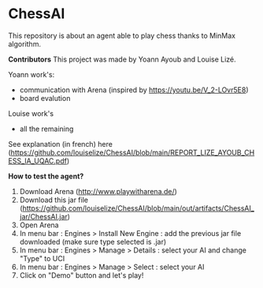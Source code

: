 # ChessAI

This repository is about an agent able to play chess thanks to MinMax algorithm. 

**Contributors**
This project was made by Yoann Ayoub and Louise Lizé.

Yoann work's:
- communication with Arena (inspired by https://youtu.be/V_2-LOvr5E8)
- board evalution

Louise work's
- all the remaining

See explanation (in french) here (https://github.com/louiselize/ChessAI/blob/main/REPORT_LIZE_AYOUB_CHESS_IA_UQAC.pdf) 


**How to test the agent?**
1) Download Arena (http://www.playwitharena.de/)
2) Download this jar file (https://github.com/louiselize/ChessAI/blob/main/out/artifacts/ChessAI_jar/ChessAI.jar)
3) Open Arena
4) In menu bar : Engines > Install New Engine : add the previous jar file downloaded (make sure type selected is .jar)
5) In menu bar : Engines > Manage > Details : select your AI and change "Type" to UCI
6) In menu bar : Engines > Manage > Select : select your AI
7) Click on "Demo" button and let's play!

